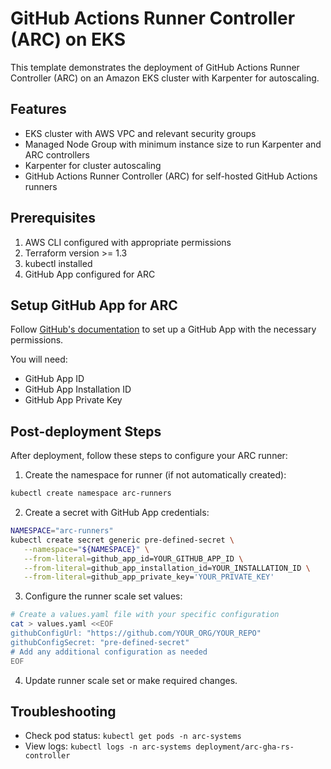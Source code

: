 # GitHub Actions Runner Controller (ARC) on EKS

This template demonstrates the deployment of GitHub Actions Runner Controller (ARC) on an Amazon EKS cluster with Karpenter for autoscaling.

## Features

- EKS cluster with AWS VPC and relevant security groups
- Managed Node Group with minimum instance size to run Karpenter and ARC controllers
- Karpenter for cluster autoscaling
- GitHub Actions Runner Controller (ARC) for self-hosted GitHub Actions runners

## Prerequisites

1. AWS CLI configured with appropriate permissions
2. Terraform version >= 1.3
3. kubectl installed
4. GitHub App configured for ARC

## Setup GitHub App for ARC

Follow [GitHub's documentation](https://docs.github.com/en/actions/hosting-your-own-runners/managing-self-hosted-runners-with-actions-runner-controller/authenticating-to-the-github-api#deploying-using-personal-access-token-classic-authentication) to set up a GitHub App with the necessary permissions.

You will need:
- GitHub App ID
- GitHub App Installation ID
- GitHub App Private Key

## Post-deployment Steps

After deployment, follow these steps to configure your ARC runner:

1. Create the namespace for runner (if not automatically created):
```sh
kubectl create namespace arc-runners
```

2. Create a secret with GitHub App credentials:
```sh
NAMESPACE="arc-runners"
kubectl create secret generic pre-defined-secret \
   --namespace="${NAMESPACE}" \
   --from-literal=github_app_id=YOUR_GITHUB_APP_ID \
   --from-literal=github_app_installation_id=YOUR_INSTALLATION_ID \
   --from-literal=github_app_private_key='YOUR_PRIVATE_KEY'
```

3. Configure the runner scale set values:
```sh
# Create a values.yaml file with your specific configuration
cat > values.yaml <<EOF
githubConfigUrl: "https://github.com/YOUR_ORG/YOUR_REPO"
githubConfigSecret: "pre-defined-secret"
# Add any additional configuration as needed
EOF
```

4. Update runner scale set or make required changes.

## Troubleshooting

- Check pod status: `kubectl get pods -n arc-systems`
- View logs: `kubectl logs -n arc-systems deployment/arc-gha-rs-controller`